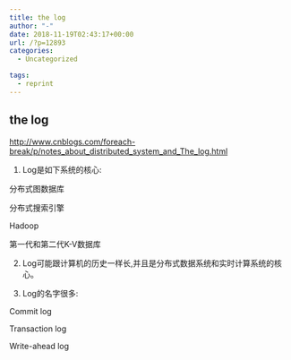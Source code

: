 ```yaml
---
title: the log
author: "-"
date: 2018-11-19T02:43:17+00:00
url: /?p=12893
categories:
  - Uncategorized

tags:
  - reprint
---
```

## the log
http://www.cnblogs.com/foreach-break/p/notes_about_distributed_system_and_The_log.html

1) Log是如下系统的核心: 

分布式图数据库
  
分布式搜索引擎
  
Hadoop
  
第一代和第二代K-V数据库
  
2) Log可能跟计算机的历史一样长,并且是分布式数据系统和实时计算系统的核心。
  
3) Log的名字很多: 

Commit log
  
Transaction log
  
Write-ahead log